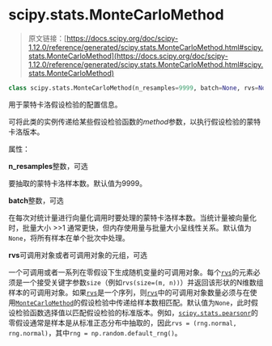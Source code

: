 # scipy.stats.MonteCarloMethod

> 原文链接：[https://docs.scipy.org/doc/scipy-1.12.0/reference/generated/scipy.stats.MonteCarloMethod.html#scipy.stats.MonteCarloMethod](https://docs.scipy.org/doc/scipy-1.12.0/reference/generated/scipy.stats.MonteCarloMethod.html#scipy.stats.MonteCarloMethod)

```py
class scipy.stats.MonteCarloMethod(n_resamples=9999, batch=None, rvs=None)
```

用于蒙特卡洛假设检验的配置信息。

可将此类的实例传递给某些假设检验函数的*method*参数，以执行假设检验的蒙特卡洛版本。

属性：

**n_resamples**整数，可选

要抽取的蒙特卡洛样本数。默认值为9999。

**batch**整数，可选

在每次对统计量进行向量化调用时要处理的蒙特卡洛样本数。当统计量被向量化时，批量大小 >>1 通常更快，但内存使用量与批量大小呈线性关系。默认值为`None`，将所有样本在单个批次中处理。

**rvs**可调用对象或者可调用对象的元组，可选

一个可调用或者一系列在零假设下生成随机变量的可调用对象。每个[`rvs`](https://docs.scipy.org/doc/scipy-1.12.0/reference/generated/scipy.stats.MonteCarloMethod.html#scipy.stats.MonteCarloMethod "scipy.stats.MonteCarloMethod.rvs")的元素必须是一个接受关键字参数`size`（例如`rvs(size=(m, n))`）并返回该形状的N维数组样本的可调用对象。如果[`rvs`](https://docs.scipy.org/doc/scipy-1.12.0/reference/generated/scipy.stats.MonteCarloMethod.html#scipy.stats.MonteCarloMethod "scipy.stats.MonteCarloMethod.rvs")是一个序列，则[`rvs`](https://docs.scipy.org/doc/scipy-1.12.0/reference/generated/scipy.stats.MonteCarloMethod.html#scipy.stats.MonteCarloMethod "scipy.stats.MonteCarloMethod.rvs")中的可调用对象数量必须与在使用[`MonteCarloMethod`](#scipy.stats.MonteCarloMethod "scipy.stats.MonteCarloMethod")的假设检验中传递给样本数相匹配。默认值为`None`，此时假设检验函数选择值以匹配假设检验的标准版本。例如，[`scipy.stats.pearsonr`](https://docs.scipy.org/doc/scipy-1.12.0/reference/generated/scipy.stats.pearsonr.html#scipy.stats.pearsonr "scipy.stats.pearsonr")的零假设通常是样本是从标准正态分布中抽取的，因此`rvs = (rng.normal, rng.normal)`，其中`rng = np.random.default_rng()`。
